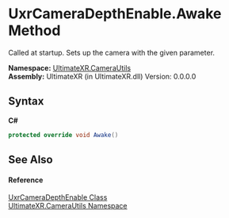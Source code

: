 # UxrCameraDepthEnable.Awake Method 
 

Called at startup. Sets up the camera with the given parameter.

**Namespace:**&nbsp;<a href="N_UltimateXR_CameraUtils">UltimateXR.CameraUtils</a><br />**Assembly:**&nbsp;UltimateXR (in UltimateXR.dll) Version: 0.0.0.0

## Syntax

**C#**<br />
``` C#
protected override void Awake()
```


## See Also


#### Reference
<a href="T_UltimateXR_CameraUtils_UxrCameraDepthEnable">UxrCameraDepthEnable Class</a><br /><a href="N_UltimateXR_CameraUtils">UltimateXR.CameraUtils Namespace</a><br />